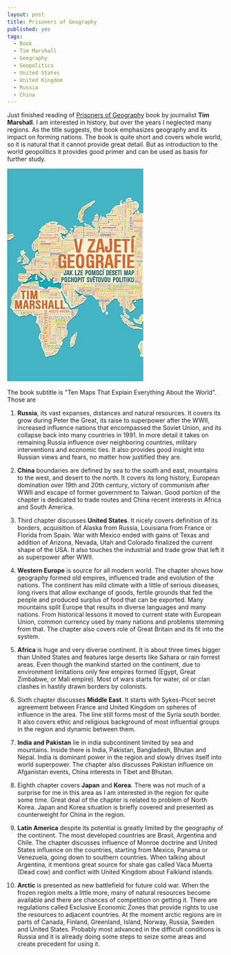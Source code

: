 ```yaml
---
layout: post
title: Prisoners of Geography
published: yes
tags:
  - Book
  - Tim Marshall
  - Geography
  - Geopolitics
  - United States
  - United Kingdom
  - Russia
  - China
---
```

Just finished reading of [Prisoners of Geography][1] book by journalist **Tim Marshall**. I am interested in history, but over the years I neglected many regions. As the title suggests, the book emphasizes geography and its impact on forming nations. The book is quite short and covers whole world, so it is natural that it cannot provide great detail. But as introduction to the world geopolitics it provides good primer and can be used as basis for further study.

![Prisoners of Geography book cover](/img/marshall-v-zajeti-geografie.png)

The book subtitle is "Ten Maps That Explain Everything About the World". Those are

1. **Russia**, its vast expanses, distances and natural resources. It covers its grow during Peter the Great, its raise to superpower after the WWII, increased influence nations that encompassed the Soviet Union, and its collapse back into many countries in 1991. In more detail it takes on remaining Russia influence over neighboring countries, military interventions and economic ties. It also provides good insight into Russian views and fears, no matter how justified they are.

2. **China** boundaries are defined by sea to the south and east, mountains to the west, and desert to the north. It covers its long history, European domination over 19th and 20th century, victory of communism after WWII and escape of former government to Taiwan. Good portion of the chapter is dedicated to trade routes and China recent interests in Africa and South America.

3. Third chapter discusses **United States**. It nicely covers definition of its borders, acquisition of Alaska from Russia, Louisiana from France or Florida from Spain. War with Mexico ended with gains of Texas and addition of Arizona, Nevada, Utah and Colorado finalized the current shape of the USA. It also touches the industrial and trade grow that left it as superpower after WWII.

4. **Western Europe** is source for all modern world. The chapter shows how geography formed old empires, influenced trade and evolution of the nations. The continent has mild climate with a little of serious diseases, long rivers that allow exchange of goods, fertile grounds that fed the people and produced surplus of food that can be exported. Many mountains split Europe that results in diverse languages and many nations. From historical lessons it moved to current state with European Union, common currency used by many nations and problems stemming from that. The chapter also covers role of Great Britain and its fit into the system.

5. **Africa** is huge and very diverse continent. It is about three times bigger than United States and features large deserts like Sahara or rain forrest areas. Even though the mankind started on the continent, due to environment limitations only few empires formed (Egypt, Great Zimbabwe, or Mali empire). Most of wars starts for water, oil or clan clashes in hastily drawn borders by colonists.

6. Sixth chapter discusses **Middle East**. It starts with Sykes-Picot secret agreement between France and United Kingdom on spheres of influence in the area. The line still forms most of the Syria south border. It also covers ethic and religious background of most influential groups in the region and dynamic between them.

7. **India and Pakistan** lie in india subcontinent limited by sea and mountains. Inside there is India, Pakistan, Bangladesh, Bhutan and Nepal. India is dominant power in the region and slowly drives itself into world superpower. The chapter also discusses Pakistan influence on Afganistan events, China interests in Tibet and Bhutan. 

8. Eighth chapter covers **Japan** and **Korea**. There was not much of a surprise for me in this area as I am interested in the region for quite some time. Great deal of the chapter is related to problem of North Korea. Japan and Korea situation is briefly covered and presented as counterweight for China in the region.

9. **Latin America** despite its potential is greatly limited by the geography of the continent. The most developed countries are Brasil, Argentina and Chile. The chapter discusses influence of Monroe doctrine and United States influence on the countries, starting from Mexico, Panama or Venezuela, going down to southern countries. When talking about Argentina, it mentions great source for shale gas called Vaca Muerta (Dead cow) and conflict with United Kingdom about Falkland islands.

10. **Arctic** is presented as new battlefield for future cold war. When the frozen region melts a little more, many of natural resources become available and there are chances of competition on getting it. There are regulations called Exclusive Economic Zones that provide rights to use the resources to adjacent countries. At the moment arctic regions are in parts of Canada, Finland, Greenland, Island, Norway, Russia, Sweden and United States. Probably most advanced in the difficult conditions is Russia and it is already doing some steps to seize some areas and create precedent for using it.   

[1]: https://www.amazon.com/Prisoners-Geography-Explain-Everything-Politics/dp/1501121472